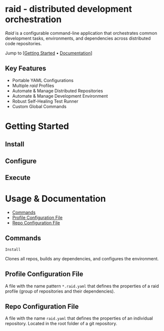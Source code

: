 # raid - distributed development orchestration

*Raid* is a configurable command-line application that orchestrates common development tasks, environments, and dependencies across distributed code repositories.

Jump to [[Getting Started](#getting-started) • [Documentation](#usage--documentation)]

## Key Features

- Portable YAML Configurations
- Multiple *raid* Profiles
- Automate & Manage Distributed Repositories
- Automate & Manage Development Environment
- Robust Self-Healing Test Runner
- Custom Global Commands

# Getting Started

## Install

## Configure

## Execute

# Usage & Documentation

- [Commands](#commands)
- [Profile Configuration File](#profile-configuration)
- [Repo Configuration File](#repo-configuration)

## Commands

`Install`

Clones all repos, builds any dependencies, and configures the environment.

## Profile Configuration File

A file with the name pattern `*.raid.yaml` that defines the properties of a raid profile (group of repositories and their dependencies).

## Repo Configuration File

A file with the name `raid.yaml` that defines the properties of an individual repository. Located in the root folder of a git repository.